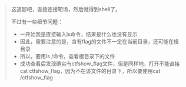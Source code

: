 > 这道题吧，直接连接靶场，然后就得到shell了。
>
> 不过有一些细节问题：
>
> - 一开始我是直接输入ls命令，结果是什么也没有显示
> - 因此，需要注意的是，含有flag的文件不一定在当前目录，还可能在根目录
> - 所以，要用ls /命令，查看根目录下的文件
> - 成功查看后发现确实有ctfshow_flag文件，但是同样地，打开不能直接cat ctfshow_flag，因为不在该文件的目录下，所以要使用cat /ctfshow_flag